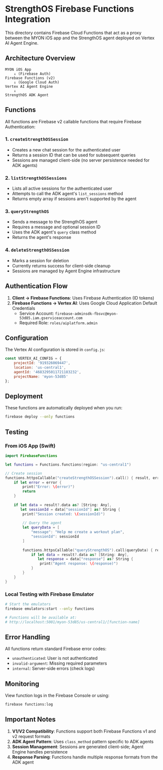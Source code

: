 # StrengthOS Firebase Functions Integration

This directory contains Firebase Cloud Functions that act as a proxy between the MYON iOS app and the StrengthOS agent deployed on Vertex AI Agent Engine.

## Architecture Overview

```
MYON iOS App 
    ↓ (Firebase Auth)
Firebase Functions (v2)
    ↓ (Google Cloud Auth)
Vertex AI Agent Engine
    ↓
StrengthOS ADK Agent
```

## Functions

All functions are Firebase v2 callable functions that require Firebase Authentication:

### 1. `createStrengthOSSession`
- Creates a new chat session for the authenticated user
- Returns a session ID that can be used for subsequent queries
- Sessions are managed client-side (no server persistence needed for ADK agents)

### 2. `listStrengthOSSessions`
- Lists all active sessions for the authenticated user
- Attempts to call the ADK agent's `list_sessions` method
- Returns empty array if sessions aren't supported by the agent

### 3. `queryStrengthOS`
- Sends a message to the StrengthOS agent
- Requires a message and optional session ID
- Uses the ADK agent's `query` class method
- Returns the agent's response

### 4. `deleteStrengthOSSession`
- Marks a session for deletion
- Currently returns success for client-side cleanup
- Sessions are managed by Agent Engine infrastructure

## Authentication Flow

1. **Client → Firebase Functions**: Uses Firebase Authentication (ID tokens)
2. **Firebase Functions → Vertex AI**: Uses Google Cloud Application Default Credentials
   - Service Account: `firebase-adminsdk-fbsvc@myon-53d85.iam.gserviceaccount.com`
   - Required Role: `roles/aiplatform.admin`

## Configuration

The Vertex AI configuration is stored in `config.js`:

```javascript
const VERTEX_AI_CONFIG = {
    projectId: '919326069447',
    location: 'us-central1',
    agentId: '4683295011721183232',
    projectName: 'myon-53d85'
};
```

## Deployment

These functions are automatically deployed when you run:

```bash
firebase deploy --only functions
```

## Testing

### From iOS App (Swift)

```swift
import FirebaseFunctions

let functions = Functions.functions(region: "us-central1")

// Create session
functions.httpsCallable("createStrengthOSSession").call() { result, error in
    if let error = error {
        print("Error: \(error)")
        return
    }
    
    if let data = result?.data as? [String: Any],
       let sessionId = data["sessionId"] as? String {
        print("Session created: \(sessionId)")
        
        // Query the agent
        let queryData = [
            "message": "Help me create a workout plan",
            "sessionId": sessionId
        ]
        
        functions.httpsCallable("queryStrengthOS").call(queryData) { result, error in
            if let data = result?.data as? [String: Any],
               let response = data["response"] as? String {
                print("Agent response: \(response)")
            }
        }
    }
}
```

### Local Testing with Firebase Emulator

```bash
# Start the emulators
firebase emulators:start --only functions

# Functions will be available at:
# http://localhost:5001/myon-53d85/us-central1/[function-name]
```

## Error Handling

All functions return standard Firebase error codes:
- `unauthenticated`: User is not authenticated
- `invalid-argument`: Missing required parameters
- `internal`: Server-side errors (check logs)

## Monitoring

View function logs in the Firebase Console or using:

```bash
firebase functions:log
```

## Important Notes

1. **V1/V2 Compatibility**: Functions support both Firebase Functions v1 and v2 request formats
2. **ADK Agent Pattern**: Uses `class_method` pattern specific to ADK agents
3. **Session Management**: Sessions are generated client-side; Agent Engine handles persistence
4. **Response Parsing**: Functions handle multiple response formats from the ADK agent 